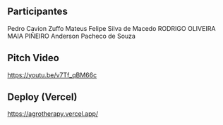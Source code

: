 Participantes
--------------------------------
Pedro Cavion Zuffo 
Mateus Felipe Silva de Macedo 
RODRIGO OLIVEIRA MAIA PIÑEIRO
Anderson Pacheco de Souza

Pitch Video
--------------------------------
https://youtu.be/v7Tf_qBM66c

Deploy (Vercel)
--------------------------------
https://agrotherapy.vercel.app/